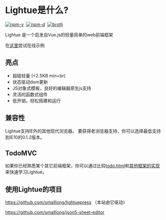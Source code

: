 # Lightue是什么?

<a href="https://npmjs.com/package/lightue"><img src="https://img.shields.io/npm/v/lightue.svg" alt="npm-v"></a>&nbsp;
<a href="https://npmjs.com/package/lightue"><img src="https://img.shields.io/npm/dt/lightue.svg" alt="npm-d"></a>&nbsp;
<a href="https://bundlephobia.com/result?p=lightue"><img src="https://img.badgesize.io/https:/unpkg.com/lightue/dist/lightue.min.js?label=brotli&compression=brotli" alt="brotli"></a>

Lightue 是一个启发自Vue.js的轻量简单的web前端框架

在[这里](https://codepen.io/lxl898/pen/vYyooWK)尝试在线示例

## 亮点

- 超级轻量 (<2.5KB min+br)
- 状态驱动dom更新
- JS对象式模板，良好的编辑器原生js支持
- 灵活的函数式组件
- 低开销，轻松搭建和运行

## 兼容性

Lightue支持IE外的其他现代浏览器。
要获得老浏览器支持，你可以选择最低支持到IE10的0.1.2版本。

## TodoMVC

如果你已经熟悉某个其它前端框架，你可以通过比较[todo.html](https://github.com/smalllong/lightue/blob/master/todo.html)和[其他框架的实现](https://github.com/tastejs/todomvc)来快速学习Lightue。

## 使用Lightue的项目

https://github.com/smalllong/lightuepress （本站由它驱动）

https://github.com/smalllong/json5-sheet-editor
